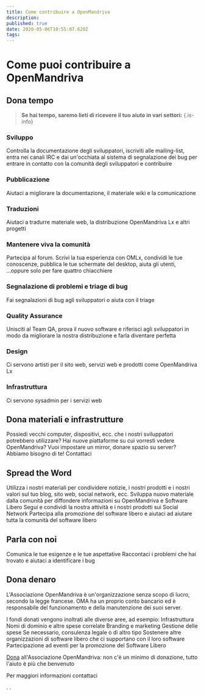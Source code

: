 ```yaml
---
title: Come contribuire a OpenMandriva
description: 
published: true
date: 2020-05-06T10:55:07.628Z
tags: 
---
```


# Come puoi contribuire a OpenMandriva

## Dona tempo

> **Se hai tempo, saremo lieti di ricevere il tuo aiuto in vari settori:**
{.is-info}


### Sviluppo
Controlla la documentazione degli sviluppatori, iscriviti alle mailing-list, entra nei canali IRC e dai un'occhiata al sistema di segnalazione dei bug per entrare in contatto con la comunità degli sviluppatori e contribuire

### Pubblicazione
Aiutaci a migliorare la documentazione, il materiale wiki e la comunicazione

### Traduzioni
Aiutaci a tradurre materiale web, la distribuzione OpenMandriva Lx e altri progetti

### Mantenere viva la comunità
Partecipa al forum. Scrivi la tua esperienza con OMLx, condividi le tue conoscenze, pubblica le tue schermate del desktop, aiuta gli utenti, ...oppure solo per fare quattro chiacchiere

### Segnalazione di problemi e triage di bug
Fai segnalazioni di bug agli sviluppatori o aiuta con il triage

### Quality Assurance
Unisciti al Team QA, prova il nuovo software e riferisci agli sviluppatori in modo da migliorare la nostra distribuzione e farla diventare perfetta

### Design
Ci servono artisti per il sito web, servizi web e prodotti come OpenMandriva Lx

### Infrastruttura
Ci servono sysadmin per i servizi web

## Dona materiali e infrastrutture
Possiedi vecchi computer, dispositivi, ecc. che i nostri sviluppatori potrebbero utilizzare? Hai nuove piattaforme su cui vorresti vedere OpenMandriva?
Vuoi impostare un mirror, donare spazio su server?
Abbiamo bisogno di te! Contattaci

## Spread the Word
Utilizza i nostri materiali per condividere notizie, i nostri prodotti e i nostri valori sul tuo blog, sito web, social network, ecc.
Sviluppa nuovo materiale dalla comunità per diffondere informazioni su OpenMandriva e Software Libero
Segui e condividi la nostra attività e i nostri prodotti sui Social Network
Partecipa alla promozione del software libero e aiutaci ad aiutare tutta la comunità del software libero

## Parla con noi
Comunica le tue esigenze e le tue aspettative
Raccontaci i problemi che hai trovato e aiutaci a identificare i bug

## Dona denaro
L'Associazione OpenMandriva è un'organizzazione senza scopo di lucro, secondo la legge francese.
OMA ha un proprio conto bancario ed è responsabile del funzionamento e della manutenzione dei suoi server.

I fondi donati vengono inoltrati alle diverse aree, ad esempio:
Infrastruttura
Nomi di dominio e altre spese correlate
Branding e marketing
Gestione delle spese
Se necessario, consulenza legale o di altro tipo
Sostenere altre organizzazioni di software libero che ci supportano con il loro software
Partecipazione ad eventi per la promozione del Software Libero

[Dona](https://www.openmandriva.org/donate/) all'Associazione OpenMandriva: non c'è un minimo di donazione, tutto l'aiuto è più che benvenuto

Per maggiori informazioni contattaci

.
.
